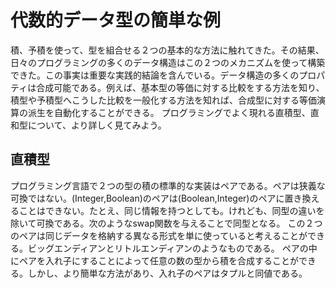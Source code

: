 # 代数的データ型の簡単な例
積、予積を使って、型を組合せる２つの基本的な方法に触れてきた。その結果、日々のプログラミングの多くのデータ構造はこの２つのメカニズムを使って構築できた。この事実は重要な実践的結論を含んでいる。データ構造の多くのプロパティは合成可能である。例えば、基本型の等価に対する比較をする方法を知り、積型や予積型へこうした比較を一般化する方法を知れば、合成型に対する等価演算の派生を自動化することができる。
プログラミングでよく現れる直積型、直和型について、より詳しく見てみよう。
## 直積型
プログラミング言語で２つの型の積の標準的な実装はペアである。ペアは狭義な可換ではない。(Integer,Boolean)のペアは(Boolean,Integer)のペアに置き換えることはできない。たとえ、同じ情報を持つとしても。けれども、同型の違いを除いて可換である。次のようなswap関数を与えることで同型となる。
この２つのペアは同じデータを格納する異なる形式を単に使っていると考えることができる。ビッグエンディアンとリトルエンディアンのようなものである。
ペアの中にペアを入れ子にすることによって任意の数の型から積を合成することができる。しかし、より簡単な方法があり、入れ子のペアはタプルと同値である。
